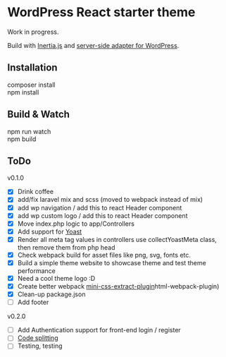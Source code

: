 # WordPress React starter theme

Work in progress.

Build with [Inertia.js](https://inertiajs.com) and [server-side adapter for WordPress](https://github.com/boxybird/inertia-wordpress/).

## Installation

composer install<br />
npm install<br />

## Build & Watch

npm run watch<br />
npm build<br />

## ToDo 

v0.1.0
- [x] Drink coffee
- [x] add/fix laravel mix and scss (moved to webpack instead of mix)
- [x] add wp navigation / add this to react Header component
- [x] add wp custom logo / add this to react Header component
- [x] Move index.php logic to app/Controllers
- [x] Add support for [Yoast](https://yoast.com/wordpress/plugins/seo/)
- [x] Render all meta tag values in controllers use collectYoastMeta class, then remove them from php head
- [x] Check webpack build for asset files like png, svg, fonts etc.
- [x] Build a simple theme website to showcase theme and test theme performance
- [x] Need a cool theme logo :D
- [x] Create better webpack [mini-css-extract-plugin](https://webpack.js.org/plugins/mini-css-extract-plugin/)html-webpack-plugin)
- [x] Clean-up package.json
- [ ] Add footer

v0.2.0
- [ ] Add Authentication support for front-end login / register
- [ ] [Code splitting](https://webpack.js.org/guides/code-splitting/)
- [ ] Testing, testing
